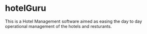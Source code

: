 hotelGuru
=========

This is a Hotel Management software aimed as easing the day to day operational management of the hotels and resturants.
